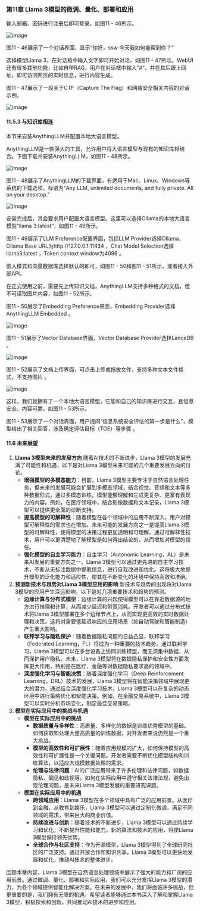 ### 第11章 Llama 3模型的微调、量化、部署和应用
输入邮箱、密码进行注册后即可登录，如图11 - 46所示。

![image](https://github.com/user-attachments/assets/66599fb5-d094-45eb-89ab-fb2c60979363)


图11 - 46展示了一个对话界面，显示“你好，ssw 今天我如何能帮到你？”

选择模型Llama 3，在对话框中输入文字即可开始对话，如图11 - 47所示。WebUI还有很多其他功能，比如自带RAG，用户在对话框中输入“#”，并在其后跟上网址，即可访问网页的实时信息，进行内容生成。

图11 - 47展示了一段关于CTF（Capture The Flag）和网络安全相关内容的对话示例。

![image](https://github.com/user-attachments/assets/b92401bb-5849-491e-b16d-2866f2569dbf)


#### 11.5.3 与知识库相连
本节来安装AnythingLLM并配置本地大语言模型。


AnythingLLM是一款强大的工具，允许用户将大语言模型与现有的知识库相结合。下面下载并安装AnythingLLM，如图11 - 48所示。


![image](https://github.com/user-attachments/assets/fe85744e-467c-4f53-9341-adc117fe96ee)


图11 - 48展示了AnythingLLM的下载界面，有适用于Mac、Linux、Windows等系统的下载选项，标语为“Any LLM, unlimited documents, and fully private. All on your desktop.”


![image](https://github.com/user-attachments/assets/5c684ef6-43f1-4c57-94ce-9cab6e77e1d7)


安装完成后，其会要求用户配置大语言模型。这里可以选择Ollama的本地大语言模型“llama 3:latest”，如图11 - 49所示。

图11 - 49展示了LLM Preference配置界面，包括LLM Provider选择Ollama，Ollama Base URL为http://127.0.0.1:11434 ，Chat Model Selection选择llama3:latest ，Token context window为4096 。

嵌入模式和向量数据库选择默认的即可，如图11 - 50和图11 - 51所示，或者接入外部API。

在正式使用之前，需要先上传知识文档，AnythingLLM支持多种格式的文档，但不可读取图片内容，如图11 - 52所示。

图11 - 50展示了Embedding Preference界面，Embedding Provider选择AnythingLLM Embedded 。

![image](https://github.com/user-attachments/assets/8a9eba0e-49a3-48b2-b4ca-199b56825fd1)


图11 - 51展示了Vector Database界面，Vector Database Provider选择LanceDB 。

![image](https://github.com/user-attachments/assets/385b5a43-6b89-4ead-a813-ca557eda078b)


图11 - 52展示了文档上传界面，可点击上传或拖放文件，支持多种文本文件格式，不支持图片 。


![image](https://github.com/user-attachments/assets/c6e7064a-f837-49e8-b15e-5d193148793d)


这样，我们就拥有了一个本地大语言模型，它能和自己的知识库进行交互，且信息安全、内容可靠，如图11 - 53所示。



图11 - 53展示了一个对话界面，用户提问“信息系统安全评估的第一步是什么”，模型给出了相关回答，涉及确定评估目标（TOE）等步骤 。




#### 11.6 未来展望
1. **Llama 3模型未来的发展方向**
随着AI技术的不断进步，Llama 3模型的发展充满了可能性和机遇，以下是对Llama 3模型未来可能的几个重要发展方向的讨论。
    - **增强模型的多模态能力**：目前，Llama 3模型主要专注于自然语言处理任务，但未来的发展可能会扩展到多模态领域，结合视觉、音频和文本等多种数据形式，通过多模态训练，模型能够理解和生成更复杂、更富有表现力的内容。例如，在医疗领域中，结合影像数据和文本记录，Llama 3模型可以提供更全面的诊断支持。
    - **提高模型的可解释性**：随着模型在各个领域中的应用不断深入，用户对模型可解释性的需求也在增加。未来可能的发展方向之一是提高Llama 3模型的可解释性，使得模型的决策过程更加透明和可理解。通过可解释性技术，用户可以更清楚地了解模型是如何得出结论的，从而增加对模型的信任。
    - **强化模型的自主学习能力**：自主学习（Autonomic Learning，AL）是未来AI发展的重要方向之一。Llama 3模型可以通过更先进的自主学习技术，不断从无标注数据中提取信息，进行自我改进和优化。这将极大地提升模型的泛化能力和适应性，使其在不断变化的环境中保持高效和准确。
2. **预测新技术与趋势对Llama 3模型应用的影响**
新技术与趋势的出现将对Llama 3模型的应用产生深远影响，以下是对几项重要技术和趋势的预测。
    - **边缘计算与分布式模型**：边缘计算的兴起使得模型可以在靠近数据源的地方进行推理和计算，从而减少延迟和带宽消耗。开发者可以通过分布式技术将Llama 3模型部署在多个边缘节点上，从而实现更高效的实时数据处理和决策。这将对需要低延迟响应的应用场景（如自动驾驶和智能制造）产生重大影响。
    - **联邦学习与隐私保护**：随着数据隐私问题的日益凸显，联邦学习（Federated Learning，FL）将成为一种重要的技术趋势。通过联邦学习，Llama 3模型可以在多台设备上协同训练模型，而无须集中数据，从而保护用户隐私。未来，Llama 3模型将在数据隐私保护和安全性方面发挥更大作用，特别是在医疗、金融等对数据隐私要求高的领域中。 
    - **深度强化学习与智能决策**：随着深度强化学习（Deep Reinforcement Learning，DRL）技术的发展，Llama 3模型将在智能决策领域中展现更大的潜力。通过结合深度强化学习技术，Llama 3模型可以在复杂的动态环境中进行策略优化和智能决策。例如，在金融交易系统中，Llama 3模型可以实时分析市场变化，制定最佳交易策略。
3. **模型在实际应用中的挑战与机遇**
    - **模型在实际应用中的挑战**
        - **数据质量与多样性**：高质量、多样化的数据是训练优秀模型的基础。如何获取和处理大量高质量的训练数据，对开发者来说仍然是一个重大挑战。
        - **模型的高效性和可扩展性**：随着应用规模的扩大，如何保持模型的高效性和可扩展性是一个关键问题。开发者需要不断优化模型结构和训练算法，以适应大规模数据处理的需求。 
        - **伦理与法律问题**：AI的广泛应用带来了许多伦理和法律问题，如数据隐私、偏见和歧视等。如何在实际应用中遵守相关法律法规，避免出现伦理问题，是未来Llama 3模型发展的重要研究课题。
    - **模型在实际应用中的机遇**
        - **跨领域应用**：Llama 3模型在多个领域中具有广泛的应用前景。从医疗到金融，从教育到娱乐，Llama 3模型可以通过定制化微调，满足不同领域的需求，带来巨大的商业价值。 
        - **持续改进与创新**：随着技术的不断进步，Llama 3模型可以通过持续学习和优化，不断提升性能和能力。新的算法和技术的应用，将使Llama 3模型保持领先优势。 
        - **全球合作与社区支持**：作为开源模型，Llama 3模型得到了全球研究社区的广泛支持。通过开放合作和知识共享，Llama 3模型可以更快地发展和优化，推动AI技术的整体进步。

回顾本章内容，Llama 3模型在自然语言处理领域中展示了强大的能力和广阔的应用前景。通过微调、量化、部署和实际应用，我们可以充分发挥Llama 3模型的潜力，为各个领域提供智能化解决方案。在未来的发展中，我们将面临许多挑战，但更重要的是，我们拥有无限的机遇。希望读者能够通过本书深入了解和掌握Llama 3模型，积极探索和创新，共同推动AI技术的进步和应用。 
